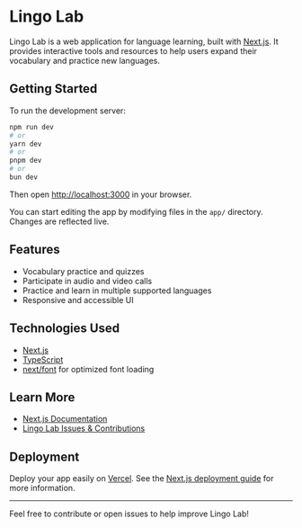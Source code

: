 # Lingo Lab

Lingo Lab is a web application for language learning, built with [Next.js](https://nextjs.org). It provides interactive tools and resources to help users expand their vocabulary and practice new languages.

## Getting Started

To run the development server:

```bash
npm run dev
# or
yarn dev
# or
pnpm dev
# or
bun dev
```

Then open [http://localhost:3000](http://localhost:3000) in your browser.

You can start editing the app by modifying files in the `app/` directory. Changes are reflected live.

## Features

- Vocabulary practice and quizzes
- Participate in audio and video calls
- Practice and learn in multiple supported languages
- Responsive and accessible UI

## Technologies Used

- [Next.js](https://nextjs.org)
- [TypeScript](https://www.typescriptlang.org/)
- [next/font](https://nextjs.org/docs/app/building-your-application/optimizing/fonts) for optimized font loading

## Learn More

- [Next.js Documentation](https://nextjs.org/docs)
- [Lingo Lab Issues & Contributions](https://github.com/your-org/lingo-lab/issues)

## Deployment

Deploy your app easily on [Vercel](https://vercel.com/). See the [Next.js deployment guide](https://nextjs.org/docs/app/building-your-application/deploying) for more information.

---

Feel free to contribute or open issues to help improve Lingo Lab!
